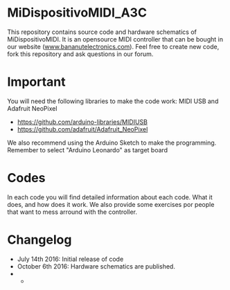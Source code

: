 # MiDispositivoMIDI_A3C
This repository contains source code and hardware schematics of MiDispositivoMIDI. It is an opensource MIDI controller that can be bought in our website (www.bananutelectronics.com). Feel free to create new code, fork this repository and ask questions in our forum.

# Important
You will need the following libraries to make the code work: MIDI USB and Adafruit NeoPixel
* https://github.com/arduino-libraries/MIDIUSB
* https://github.com/adafruit/Adafruit_NeoPixel

We also recommend using the Arduino Sketch to make the programming. Remember to select "Arduino Leonardo" as target board

# Codes
In each code you will find detailed information about each code. What it does, and how does it work. We also provide some exercises por people that want to mess arround with the controller.

# Changelog
* July 14th 2016: Initial release of code
* October 6th 2016: Hardware schematics are published.
* -
